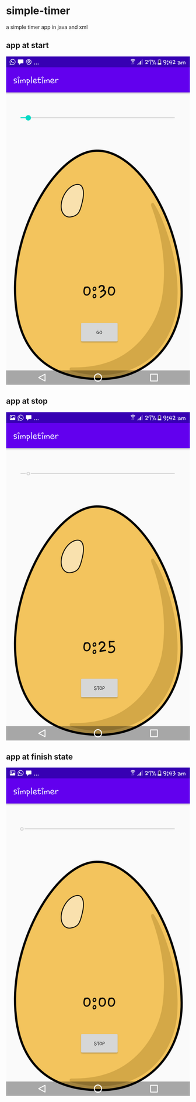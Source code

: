 # simple-timer
a simple timer app in java and xml 

## app at start

![start](/img/app1.png)

## app at stop

![stop](/img/app2.png)

## app at finish state

![finish](/img/app3.png)
